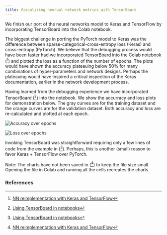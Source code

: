 ```yaml
---
title: Visualizing neurual network metrics with TensorBoard
---
```

We finish our port of the neural networks model to Keras and TensorFlow by incorporating TensorBoard into the Colab notebook.

The biggest challenge in porting the PyTorch model to Keras was the difference between sparse-categorical-cross-entropy loss (Keras) and cross-entropy (PyTorch). We believe that the debugging process would have been faster had we incorporated TensorBoard into the Colab notebook ([^colab8]) and plotted the loss as a function of the number of epochs. The plots would have shown the accuracy plateauing below 50% for many combinations of hyper-parameters and network designs. Perhaps the plateauing would have inspired a critical inspection of the Keras documentation, earlier in the network development process.

Having learned from the debugging experience we have incorporated TensorBoard ([^krtf1]) into the notebook. We show the accurracy and loss plots for demonstration below. The gray curves are for the training dataset and the orange curves are for the validation dataset. Both accuracy and loss are re-calculated and plotted at each epoch.

![Accuracy over epochs](/CICIDS/assets/images/2020-11-30-tb-1.png)

![Loss over epochs](/CICIDS/assets/images/2020-11-30-tb-2.png)

Invoking TensorBoard was straightforward requiring only a few lines of code from the example in ([^krtf1]). Perhaps, this is another (small) reason to favor Keras + TensorFlow over PyTorch.

Note: The charts have not been saved in ([^colab8]) to keep the file size small. Opening the file in Colab and running all the cells recreates the charts.

### References
[^colab8]: [NN reimplementation with Keras and TensorFlow](https://github.com/r-dube/CICIDS/blob/main/ids_keras_tf.ipynb)
[^krtf1]: [Using TensorBoard in notebooks](https://colab.research.google.com/github//tensorboard/blob/master/docs/tensorboard_in_notebooks.ipynb)

